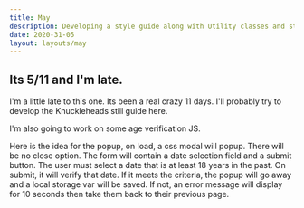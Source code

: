 ```yaml
---
title: May
description: Developing a style guide along with Utility classes and styles for rapid development
date: 2020-31-05
layout: layouts/may
---
```


## Its 5/11 and I'm late.

I'm a little late to this one. Its been a real crazy 11 days. I'll probably try to develop the Knuckleheads still guide here.

I'm also going to work on some age verification JS.

Here is the idea for the popup, on load, a css modal will popup. There will be no close option. The form will contain a date selection field and a submit button. The user must select a date that is at least 18 years in the past. On submit, it will verify that date. If it meets the criteria, the popup will go away and a local storage var will be saved. If not, an error message will display for 10 seconds then take them back to their previous page.
